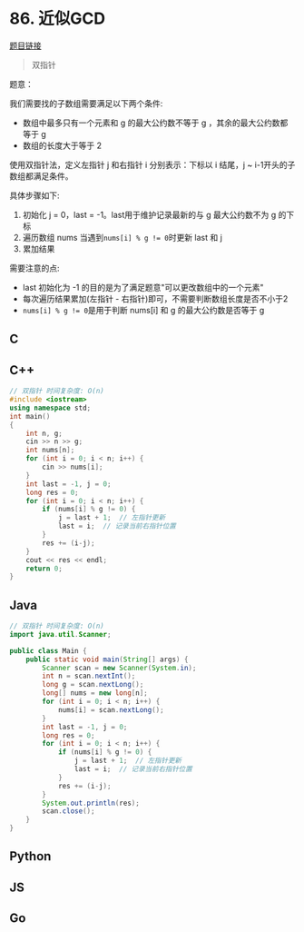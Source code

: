 # 86. 近似GCD

[题目链接](https://kamacoder.com/problempage.php?pid=1126)

> 双指针

题意：

我们需要找的子数组需要满足以下两个条件:

* 数组中最多只有一个元素和 g 的最大公约数不等于 g ，其余的最大公约数都等于 g
* 数组的长度大于等于 2

使用双指针法，定义左指针 j 和右指针 i 分别表示：下标以 i 结尾，j ~ i-1开头的子数组都满足条件。

具体步骤如下:

1. 初始化 j = 0，last = -1。last用于维护记录最新的与 g 最大公约数不为 g 的下标
2. 遍历数组 nums 当遇到```nums[i] % g != 0```时更新 last 和 j
3. 累加结果

需要注意的点:

* last 初始化为 -1 的目的是为了满足题意"可以更改数组中的一个元素"
* 每次遍历结果累加(左指针 - 右指针)即可，不需要判断数组长度是否不小于2
* ```nums[i] % g != 0```是用于判断 nums[i] 和 g 的最大公约数是否等于 g

## C

## C++

```c++
// 双指针 时间复杂度: O(n)
#include <iostream>
using namespace std;
int main()
{
    int n, g;
    cin >> n >> g;
    int nums[n];
    for (int i = 0; i < n; i++) {
        cin >> nums[i];
    }
    int last = -1, j = 0;
    long res = 0;
    for (int i = 0; i < n; i++) {
        if (nums[i] % g != 0) {
            j = last + 1;  // 左指针更新
            last = i;  // 记录当前右指针位置
        }
        res += (i-j);
    }
    cout << res << endl;
    return 0;
}
```

## Java

```java
// 双指针 时间复杂度: O(n)
import java.util.Scanner;

public class Main {
    public static void main(String[] args) {
        Scanner scan = new Scanner(System.in);
        int n = scan.nextInt();
        long g = scan.nextLong();
        long[] nums = new long[n];
        for (int i = 0; i < n; i++) {
            nums[i] = scan.nextLong();
        }
        int last = -1, j = 0;
        long res = 0;
        for (int i = 0; i < n; i++) {
            if (nums[i] % g != 0) {
                j = last + 1;  // 左指针更新
                last = i;  // 记录当前右指针位置
            }
            res += (i-j);
        }
        System.out.println(res);
        scan.close();
    }
}
```

## Python

## JS

## Go
